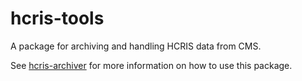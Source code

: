 # hcris-tools

A package for archiving and handling HCRIS data from CMS.

See [hcris-archiver](https://github.com/ComptonMSHI/hcris-archiver) for more information on how to use this package.
